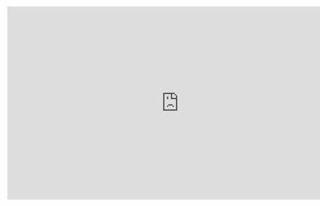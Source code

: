 <iframe style="border: 1px solid rgba(0, 0, 0, 0.1);" width="800" height="450" src="https://www.figma.com/embed?embed_host=share&url=https%3A%2F%2Fwww.figma.com%2Ffile%2FV4am1BIL9usKKg37tXAGiV%2FUntitled%3Fnode-id%3D0%253A1%26t%3DgjE3zSCsR4abSVYV-1" allowfullscreen></iframe>
